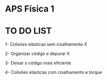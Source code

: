 # APS Física 1



# TO DO LIST

1- Colisões elásticas sem cisalhamento X

2- Organizar código e depurar X

3- Deixar o código mais eficiente

4- Colisões elásticas com cisalhamento e torque

